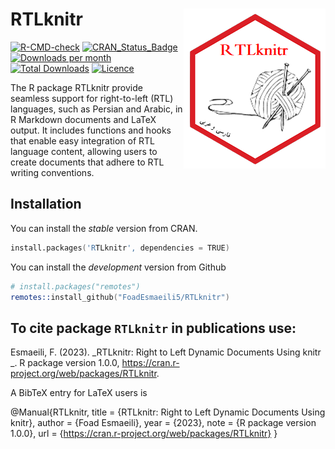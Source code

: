 # RTLknitr <img src="man/figures/logo.png" align="right" /> 

[![R-CMD-check](https://github.com/FoadEsmaeili5/RTLknitr/actions/workflows/R-CMD-check.yaml/badge.svg)](https://github.com/FoadEsmaeili5/RTLknitr/actions/workflows/R-CMD-check.yaml)
[![CRAN_Status_Badge](https://www.r-pkg.org/badges/version/RTLknitr)](https://cran.r-project.org/package=RTLknitr)
[![Downloads per month](https://cranlogs.r-pkg.org/badges/RTLknitr)](https://cran.r-project.org/package=RTLknitr)
[![Total Downloads](https://cranlogs.r-pkg.org/badges/grand-total/RTLknitr)](https://cran.r-project.org/package=RTLknitr)
[![Licence](https://img.shields.io/badge/licence-GPL--3-blue.svg)](https://www.gnu.org/licenses/gpl-3.0.en.html)


The R package RTLknitr provide seamless support for right-to-left (RTL) languages, such as Persian and Arabic, in R Markdown documents and LaTeX output. It includes functions and hooks that enable easy integration of RTL language content, allowing users to create documents that adhere to RTL writing conventions.


## Installation

You can install the *stable* version from
CRAN.

```s
install.packages('RTLknitr', dependencies = TRUE)
```

You can install the *development* version from
Github

```s
# install.packages("remotes")
remotes::install_github("FoadEsmaeili5/RTLknitr")
```

## To cite package `RTLknitr` in publications use:
  Esmaeili, F. (2023). _RTLknitr: Right to Left Dynamic Documents Using knitr _. R package version 1.0.0,
  <https://cran.r-project.org/web/packages/RTLknitr>.

A BibTeX entry for LaTeX users is

  @Manual{RTLknitr,
    title = {RTLknitr: Right to Left Dynamic Documents Using knitr},
    author = {Foad Esmaeili},
    year = {2023},
    note = {R package version 1.0.0},
    url = {https://cran.r-project.org/web/packages/RTLknitr}
  }
  
